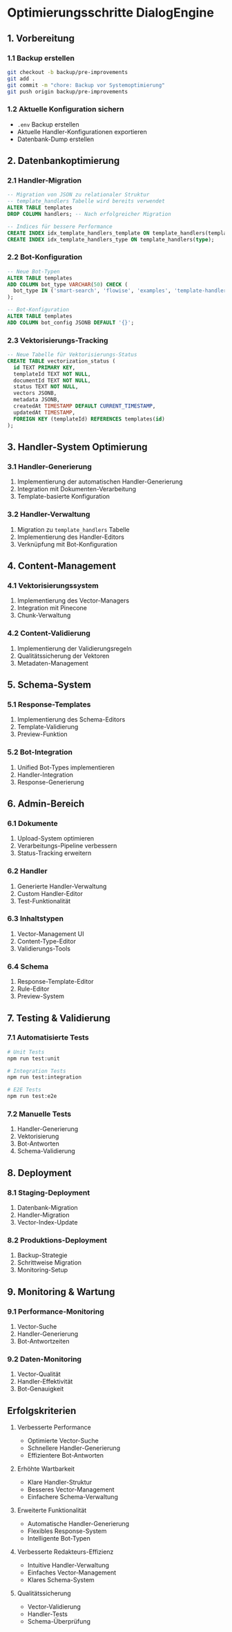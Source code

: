 # Optimierungsschritte DialogEngine

## 1. Vorbereitung

### 1.1 Backup erstellen
```bash
git checkout -b backup/pre-improvements
git add .
git commit -m "chore: Backup vor Systemoptimierung"
git push origin backup/pre-improvements
```

### 1.2 Aktuelle Konfiguration sichern
- `.env` Backup erstellen
- Aktuelle Handler-Konfigurationen exportieren
- Datenbank-Dump erstellen

## 2. Datenbankoptimierung

### 2.1 Handler-Migration
```sql
-- Migration von JSON zu relationaler Struktur
-- template_handlers Tabelle wird bereits verwendet
ALTER TABLE templates
DROP COLUMN handlers; -- Nach erfolgreicher Migration

-- Indices für bessere Performance
CREATE INDEX idx_template_handlers_template ON template_handlers(templateId);
CREATE INDEX idx_template_handlers_type ON template_handlers(type);
```

### 2.2 Bot-Konfiguration
```sql
-- Neue Bot-Typen
ALTER TABLE templates
ADD COLUMN bot_type VARCHAR(50) CHECK (
  bot_type IN ('smart-search', 'flowise', 'examples', 'template-handler')
);

-- Bot-Konfiguration
ALTER TABLE templates
ADD COLUMN bot_config JSONB DEFAULT '{}';
```

### 2.3 Vektorisierungs-Tracking
```sql
-- Neue Tabelle für Vektorisierungs-Status
CREATE TABLE vectorization_status (
  id TEXT PRIMARY KEY,
  templateId TEXT NOT NULL,
  documentId TEXT NOT NULL,
  status TEXT NOT NULL,
  vectors JSONB,
  metadata JSONB,
  createdAt TIMESTAMP DEFAULT CURRENT_TIMESTAMP,
  updatedAt TIMESTAMP,
  FOREIGN KEY (templateId) REFERENCES templates(id)
);
```

## 3. Handler-System Optimierung

### 3.1 Handler-Generierung
1. Implementierung der automatischen Handler-Generierung
2. Integration mit Dokumenten-Verarbeitung
3. Template-basierte Konfiguration

### 3.2 Handler-Verwaltung
1. Migration zu `template_handlers` Tabelle
2. Implementierung des Handler-Editors
3. Verknüpfung mit Bot-Konfiguration

## 4. Content-Management

### 4.1 Vektorisierungssystem
1. Implementierung des Vector-Managers
2. Integration mit Pinecone
3. Chunk-Verwaltung

### 4.2 Content-Validierung
1. Implementierung der Validierungsregeln
2. Qualitätssicherung der Vektoren
3. Metadaten-Management

## 5. Schema-System

### 5.1 Response-Templates
1. Implementierung des Schema-Editors
2. Template-Validierung
3. Preview-Funktion

### 5.2 Bot-Integration
1. Unified Bot-Types implementieren
2. Handler-Integration
3. Response-Generierung

## 6. Admin-Bereich

### 6.1 Dokumente
1. Upload-System optimieren
2. Verarbeitungs-Pipeline verbessern
3. Status-Tracking erweitern

### 6.2 Handler
1. Generierte Handler-Verwaltung
2. Custom Handler-Editor
3. Test-Funktionalität

### 6.3 Inhaltstypen
1. Vector-Management UI
2. Content-Type-Editor
3. Validierungs-Tools

### 6.4 Schema
1. Response-Template-Editor
2. Rule-Editor
3. Preview-System

## 7. Testing & Validierung

### 7.1 Automatisierte Tests
```bash
# Unit Tests
npm run test:unit

# Integration Tests
npm run test:integration

# E2E Tests
npm run test:e2e
```

### 7.2 Manuelle Tests
1. Handler-Generierung
2. Vektorisierung
3. Bot-Antworten
4. Schema-Validierung

## 8. Deployment

### 8.1 Staging-Deployment
1. Datenbank-Migration
2. Handler-Migration
3. Vector-Index-Update

### 8.2 Produktions-Deployment
1. Backup-Strategie
2. Schrittweise Migration
3. Monitoring-Setup

## 9. Monitoring & Wartung

### 9.1 Performance-Monitoring
1. Vector-Suche
2. Handler-Generierung
3. Bot-Antwortzeiten

### 9.2 Daten-Monitoring
1. Vector-Qualität
2. Handler-Effektivität
3. Bot-Genauigkeit

## Erfolgskriterien

1. Verbesserte Performance
   - Optimierte Vector-Suche
   - Schnellere Handler-Generierung
   - Effizientere Bot-Antworten

2. Erhöhte Wartbarkeit
   - Klare Handler-Struktur
   - Besseres Vector-Management
   - Einfachere Schema-Verwaltung

3. Erweiterte Funktionalität
   - Automatische Handler-Generierung
   - Flexibles Response-System
   - Intelligente Bot-Typen

4. Verbesserte Redakteurs-Effizienz
   - Intuitive Handler-Verwaltung
   - Einfaches Vector-Management
   - Klares Schema-System

5. Qualitätssicherung
   - Vector-Validierung
   - Handler-Tests
   - Schema-Überprüfung 